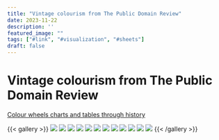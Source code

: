 ```yaml
---
title: "Vintage colourism from The Public Domain Review"
date: 2023-11-22
description: ''
featured_image: ""
tags: ["#link", "#visualization", "#sheets"]
draft: false
---
```



# Vintage colourism from The Public Domain Review

[Colour wheels charts and tables through history](https://publicdomainreview.org/collection/colour-wheels-charts-and-tables-through-history/)

{{< gallery >}}
<img src="/images/23077855612_f24cc4a4d1_b.jpg" class="grid-w50 md:grid-w33 xl:grid-w25" />
<img src="/images/23102309831_aef59b3d98_b.jpg" class="grid-w50 md:grid-w33 xl:grid-w25" />
<img src="/images/22442913533_9d0cd46fa9_b.jpg" class="grid-w50 md:grid-w33 xl:grid-w25" />
<img src="/images/23073226691_375ee2bd39_b.jpg" class="grid-w50 md:grid-w33 xl:grid-w25" />
<img src="/images/23050608862_0cc50aa2a5_b.jpg" class="grid-w50 md:grid-w33 xl:grid-w25" />
<img src="/images/22669774209_81b504017a_o.jpg" class="grid-w50 md:grid-w33 xl:grid-w25" />
<img src="/images/23062054505_8f79710228_o.jpg" class="grid-w50 md:grid-w33 xl:grid-w25" />
<img src="/images/22440853623_0cdecf4b77_o.jpg" class="grid-w50 md:grid-w33 xl:grid-w25" />
<img src="/images/23049510172_7a587765ba_o.jpg" class="grid-w50 md:grid-w33 xl:grid-w25" />
<img src="/images/22645267167_dfc6e9b8e6_c.jpg" class="grid-w50 md:grid-w33 xl:grid-w25" />
<img src="/images/22643650408_c83de5310e_b.jpg" class="grid-w50 md:grid-w33 xl:grid-w25" />
<img src="/images/22672707798_9306f88ebd_b.jpg" class="grid-w50 md:grid-w33 xl:grid-w25" />
{{< /gallery >}}
